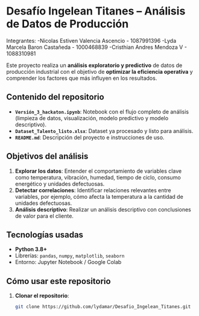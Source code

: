 # Desafío Ingelean Titanes – Análisis de Datos de Producción

Integrantes:
-Nicolas Estiven Valencia Ascencio - 1087991396
-Lyda Marcela Baron Castañeda - 1000468839
-Cristhian Andres Mendoza V - 1088310981

Este proyecto realiza un **análisis exploratorio y predictivo** de datos de producción industrial con el objetivo de **optimizar la eficiencia operativa** y comprender los factores que más influyen en los resultados.

## Contenido del repositorio
- **`Versión_3_hackaton.ipynb`**: Notebook con el flujo completo de análisis (limpieza de datos, visualización, modelo predictivo y modelo descriptivo).
- **`Dataset_Talento_listo.xlsx`**: Dataset ya procesado y listo para análisis.
- **`README.md`**: Descripción del proyecto e instrucciones de uso.

## Objetivos del análisis
1. **Explorar los datos**: Entender el comportamiento de variables clave como temperatura, vibración, humedad, tiempo de ciclo, consumo energético y unidades defectuosas.
2. **Detectar correlaciones**: Identificar relaciones relevantes entre variables, por ejemplo, cómo afecta la temperatura a la cantidad de unidades defectuosas.
3. **Análisis descriptivo**: Realizar un análisis descriptivo con conclusiones de valor para el cliente.

## Tecnologías usadas
- **Python 3.8+**
- Librerías: `pandas`, `numpy`, `matplotlib`, `seaborn`
- Entorno: Jupyter Notebook / Google Colab

## Cómo usar este repositorio
1. **Clonar el repositorio**:
   ```bash
   git clone https://github.com/lydamar/Desafio_Ingelean_Titanes.git
